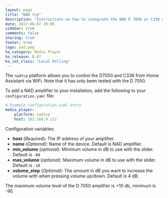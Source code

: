 ```yaml
---
layout: page
title: "NAD tcp"
description: "Instructions on how to integrate the NAD D 7050 or C338 digital amplifiers into Home Assistant."
date: 2017-06-07 20:00
sidebar: true
comments: false
sharing: true
footer: true
logo: nad.png
ha_category: Media Player
ha_release: 0.47
ha_iot_class: "Local Polling"
---
```



The `nadtcp` platform allows you to control the D7050 and C338 from Home Assistant via WiFi. Note that it has only been tested with the D 7050.

To add a NAD amplifier to your installation, add the following to your `configuration.yaml` file:

```yaml
# Example configuration.yaml entry
media_player:
    platform: nadtcp
    host: 192.168.0.112
```

Configuration variables:

- **host** (*Required*): The IP address of your amplifier.
- **name** (*Optional*): Name of the device. Default is NAD amplifier.
- **min_volume** (*optional*): Minimum volume in dB to use with the slider. Default is `-60`
- **max_volume** (*optional*): Maximum volume in dB to use with the slider. Default is `-10`
- **volume_step** (*Optional*): The amount in dB you want to increase the volume with when pressing volume up/down. Default is 4 dB.

The maximum volume level of the D 7050 amplifier is +10 db, minimum is -90.


